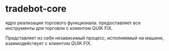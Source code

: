 # tradebot-core

ядро реализации торгового функционала.
предоставляет все инструменты для торговли с клиентом QUIK FIX.

Представляет из себя независимый процесс, исполняемый на машине, взаимодействует с клиентом QUIK FIX.